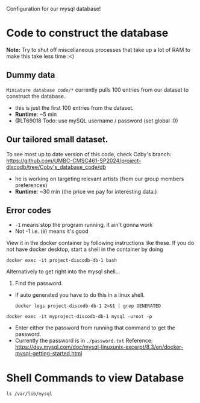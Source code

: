 Configuration for our mysql database!

# Code to construct the database
**Note:** Try to shut off miscellaneous processes that take up a lot of RAM to make this take less time :<)

## Dummy data
`Miniature database code/*` currently pulls 100 entries from our dataset to construct the database.
- this is just the first 100 entries from the dataset.
- **Runtime**: ~5 min
- @LT69018 Todo: use mySQL username / password (set global :0)

## Our tailored small dataset.
To see most up to date version of this code, check Coby's branch:
https://github.com/UMBC-CMSC461-SP2024/project-discodb/tree/Coby's_database_code/db
- he is working on targeting relevant artists (from our group members preferences) 
- **Runtime**: ~30 min (the price we pay for interesting data.)

## Error codes
- `-1` means stop the program running, it ain't gonna work
- Not -1 i.e. (`0`) means it's good 

View it in the docker container by following instructions like these.
If you do not have docker desktop, start a shell in the container by doing
```shell
docker exec -it project-discodb-db-1 bash
```
Alternatively to get right into the mysql shell...

1. Find the password. 
- If auto generated you have to do this in a linux shell.
    ```
    docker logs project-discodb-db-1 2>&1 | grep GENERATED
    ```
```shell
docker exec -it myproject-discodb-db-1 mysql -uroot -p
```
- Enter either the password from running that command to get the password. 
- Currently the password is in `./password.txt`
Reference: https://dev.mysql.com/doc/mysql-linuxunix-excerpt/8.3/en/docker-mysql-getting-started.html


# Shell Commands to view Database
```shell
ls /var/lib/mysql
```